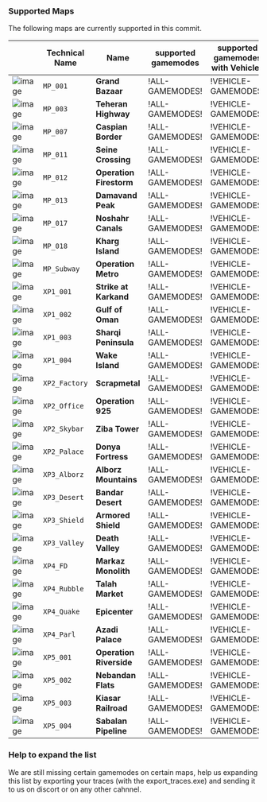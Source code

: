 ### Supported Maps
The following maps are currently supported in this commit.

|   	   	| Technical Name | Name | supported gamemodes |   supported gamemodes with Vehicles |
|---	|---	|---	|---	|---	|
|   ![image](https://user-images.githubusercontent.com/57008952/124316245-9a38c380-db75-11eb-9bad-d248e002fd21.png)	 |   `MP_001`	| **Grand Bazaar** | !ALL-GAMEMODES! | !VEHICLE-GAMEMODES! |
|   ![image](https://user-images.githubusercontent.com/57008952/124316273-a3c22b80-db75-11eb-86fc-ad43486a6b61.png)	 |   `MP_003`	| **Teheran Highway** | !ALL-GAMEMODES! | !VEHICLE-GAMEMODES! |
|   ![image](https://user-images.githubusercontent.com/57008952/124316281-a886df80-db75-11eb-986d-4576205d0ea9.png)	 |   `MP_007`	| **Caspian Border** | !ALL-GAMEMODES! | !VEHICLE-GAMEMODES! |
|   ![image](https://user-images.githubusercontent.com/57008952/124316354-c5231780-db75-11eb-9c0c-e2fd4e8b580f.png) 	|   `MP_011`	| **Seine Crossing** | !ALL-GAMEMODES! | !VEHICLE-GAMEMODES! |
|   ![image](https://user-images.githubusercontent.com/57008952/124316386-d0764300-db75-11eb-8ee7-87684f0ec4d7.png) 	|   `MP_012`	| **Operation Firestorm** | !ALL-GAMEMODES! | !VEHICLE-GAMEMODES! |
|   ![image](https://user-images.githubusercontent.com/57008952/124316409-d835e780-db75-11eb-986c-d4c942686e80.png) 	|   `MP_013`	| **Damavand Peak** | !ALL-GAMEMODES! | !VEHICLE-GAMEMODES! |
|   ![image](https://user-images.githubusercontent.com/57008952/124316435-e2f07c80-db75-11eb-9352-7d9865199731.png) 	|   `MP_017`	| **Noshahr Canals** | !ALL-GAMEMODES! | !VEHICLE-GAMEMODES! |
|   ![image](https://user-images.githubusercontent.com/57008952/124316457-eab02100-db75-11eb-8cde-ef8fd4e20c71.png) 	|   `MP_018`	| **Kharg Island** | !ALL-GAMEMODES! | !VEHICLE-GAMEMODES! |
|   ![image](https://user-images.githubusercontent.com/57008952/124316492-f26fc580-db75-11eb-9a27-cffec0fc8564.png) 	|   `MP_Subway`	| **Operation Metro** | !ALL-GAMEMODES! | !VEHICLE-GAMEMODES! |
|   ![image](https://user-images.githubusercontent.com/57008952/124316546-0a474980-db76-11eb-9a00-48a44d38de9d.png) 	|   `XP1_001`	| **Strike at Karkand** | !ALL-GAMEMODES! | !VEHICLE-GAMEMODES! |
|   ![image](https://user-images.githubusercontent.com/57008952/124316582-19c69280-db76-11eb-87ff-fe9bbeb857fc.png) 	|   `XP1_002`	| **Gulf of Oman** | !ALL-GAMEMODES! | !VEHICLE-GAMEMODES! |
|   ![image](https://user-images.githubusercontent.com/57008952/124316597-21863700-db76-11eb-969d-49f6cb167b82.png) 	|   `XP1_003`	| **Sharqi Peninsula** | !ALL-GAMEMODES! | !VEHICLE-GAMEMODES! |
|   ![image](https://user-images.githubusercontent.com/57008952/124316613-2945db80-db76-11eb-8a71-ea094670337b.png) 	|   `XP1_004`	| **Wake Island** | !ALL-GAMEMODES! | !VEHICLE-GAMEMODES! |
|   ![image](https://user-images.githubusercontent.com/57008952/124316641-34007080-db76-11eb-899e-019b0d04c73a.png) 	|   `XP2_Factory`	| **Scrapmetal** | !ALL-GAMEMODES! | !VEHICLE-GAMEMODES! |
|   ![image](https://user-images.githubusercontent.com/57008952/124316661-3cf14200-db76-11eb-809b-59d14953eaa5.png) 	|   `XP2_Office`	| **Operation 925** | !ALL-GAMEMODES! | !VEHICLE-GAMEMODES! |
|   ![image](https://user-images.githubusercontent.com/57008952/124316687-467aaa00-db76-11eb-9a67-81f4700ed727.png) 	|   `XP2_Skybar`	| **Ziba Tower** | !ALL-GAMEMODES! | !VEHICLE-GAMEMODES! |
|   ![image](https://user-images.githubusercontent.com/57008952/124316714-51353f00-db76-11eb-829c-48c2526c0e18.png) 	|   `XP2_Palace`	| **Donya Fortress** | !ALL-GAMEMODES! | !VEHICLE-GAMEMODES! |
|   ![image](https://user-images.githubusercontent.com/57008952/124316739-5a261080-db76-11eb-8b84-e74d5b6ff6b3.png) 	|   `XP3_Alborz`	| **Alborz Mountains** | !ALL-GAMEMODES! | !VEHICLE-GAMEMODES! |
|   ![image](https://user-images.githubusercontent.com/57008952/124316753-61e5b500-db76-11eb-977c-b78a172532e4.png) 	|   `XP3_Desert`	| **Bandar Desert** | !ALL-GAMEMODES! | !VEHICLE-GAMEMODES! |
|   ![image](https://user-images.githubusercontent.com/57008952/124316774-6b6f1d00-db76-11eb-9b92-4f4d526fe115.png) 	|   `XP3_Shield`	| **Armored Shield** | !ALL-GAMEMODES! | !VEHICLE-GAMEMODES! |
|   ![image](https://user-images.githubusercontent.com/57008952/124316795-74f88500-db76-11eb-8419-2a0cd57ca286.png) 	|   `XP3_Valley`	| **Death Valley** | !ALL-GAMEMODES! | !VEHICLE-GAMEMODES! |
|   ![image](https://user-images.githubusercontent.com/57008952/124316859-8a6daf00-db76-11eb-95dd-0c8671338c1a.png) 	|   `XP4_FD`	| **Markaz Monolith** | !ALL-GAMEMODES! | !VEHICLE-GAMEMODES! |
|   ![image](https://user-images.githubusercontent.com/57008952/124316879-90fc2680-db76-11eb-9937-b1b9e7e7914b.png) 	|   `XP4_Rubble`	| **Talah Market** | !ALL-GAMEMODES! | !VEHICLE-GAMEMODES! |
|   ![image](https://user-images.githubusercontent.com/57008952/124316901-98233480-db76-11eb-80bd-baf046552122.png) 	|   `XP4_Quake`	| **Epicenter** | !ALL-GAMEMODES! | !VEHICLE-GAMEMODES! |
|   ![image](https://user-images.githubusercontent.com/57008952/124316914-a07b6f80-db76-11eb-82cb-2396a2828b76.png) 	|   `XP4_Parl`	| **Azadi Palace** | !ALL-GAMEMODES! | !VEHICLE-GAMEMODES! |
|   ![image](https://user-images.githubusercontent.com/57008952/124316932-a83b1400-db76-11eb-99ad-926721cfbb09.png) 	|   `XP5_001`	| **Operation Riverside** | !ALL-GAMEMODES! | !VEHICLE-GAMEMODES! |
|   ![image](https://user-images.githubusercontent.com/57008952/124316951-aec98b80-db76-11eb-816d-140f9614359e.png) 	|   `XP5_002`	| **Nebandan Flats** | !ALL-GAMEMODES! | !VEHICLE-GAMEMODES! |
|   ![image](https://user-images.githubusercontent.com/57008952/124316976-b8eb8a00-db76-11eb-8207-addf58c94317.png) 	|   `XP5_003`	| **Kiasar Railroad** | !ALL-GAMEMODES! | !VEHICLE-GAMEMODES! |
|   ![image](https://user-images.githubusercontent.com/57008952/124316988-bee16b00-db76-11eb-96f4-fc714fcf6fce.png) 	|   `XP5_004`	| **Sabalan Pipeline** | !ALL-GAMEMODES! | !VEHICLE-GAMEMODES! |

### Help to expand the list
We are still missing certain gamemodes on certain maps, help us expanding this list by exporting your traces (with the export_traces.exe) and sending it to us on discort or on any other cahnnel.